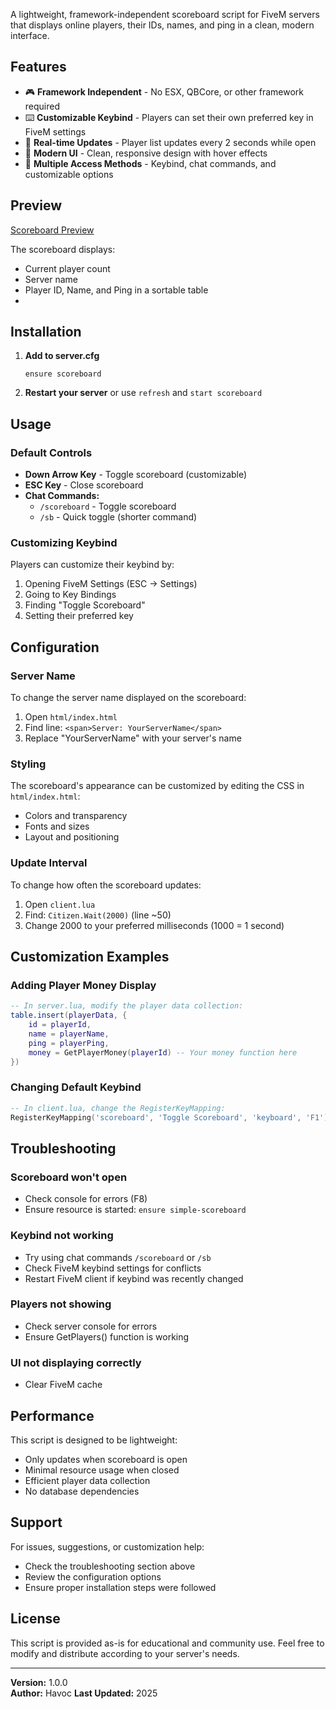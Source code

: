A lightweight, framework-independent scoreboard script for FiveM servers that displays online players, their IDs, names, and ping in a clean, modern interface.

## Features

- 🎮 **Framework Independent** - No ESX, QBCore, or other framework required
- ⌨️ **Customizable Keybind** - Players can set their own preferred key in FiveM settings
- 🔄 **Real-time Updates** - Player list updates every 2 seconds while open
- 🎨 **Modern UI** - Clean, responsive design with hover effects
- 📱 **Multiple Access Methods** - Keybind, chat commands, and customizable options

## Preview

[Scoreboard Preview]([https://user-images.githubusercontent.com/username/image-id/filename.png](https://github.com/havoc283/Havoc-Scoreboard/blob/main/img/QsVVSPW.png))

The scoreboard displays:
- Current player count
- Server name
- Player ID, Name, and Ping in a sortable table
- 
## Installation

1. **Add to server.cfg**
   ```
   ensure scoreboard
   ```

2. **Restart your server** or use `refresh` and `start scoreboard`

## Usage

### Default Controls
- **Down Arrow Key** - Toggle scoreboard (customizable)
- **ESC Key** - Close scoreboard
- **Chat Commands:**
  - `/scoreboard` - Toggle scoreboard
  - `/sb` - Quick toggle (shorter command)

### Customizing Keybind
Players can customize their keybind by:
1. Opening FiveM Settings (ESC → Settings)
2. Going to Key Bindings
3. Finding "Toggle Scoreboard"
4. Setting their preferred key

## Configuration

### Server Name
To change the server name displayed on the scoreboard:
1. Open `html/index.html`
2. Find line: `<span>Server: YourServerName</span>`
3. Replace "YourServerName" with your server's name

### Styling
The scoreboard's appearance can be customized by editing the CSS in `html/index.html`:
- Colors and transparency
- Fonts and sizes
- Layout and positioning

### Update Interval
To change how often the scoreboard updates:
1. Open `client.lua`
2. Find: `Citizen.Wait(2000)` (line ~50)
3. Change 2000 to your preferred milliseconds (1000 = 1 second)

## Customization Examples

### Adding Player Money Display
```lua
-- In server.lua, modify the player data collection:
table.insert(playerData, {
    id = playerId,
    name = playerName,
    ping = playerPing,
    money = GetPlayerMoney(playerId) -- Your money function here
})
```

### Changing Default Keybind
```lua
-- In client.lua, change the RegisterKeyMapping:
RegisterKeyMapping('scoreboard', 'Toggle Scoreboard', 'keyboard', 'F1')
```

## Troubleshooting

### Scoreboard won't open
- Check console for errors (F8)
- Ensure resource is started: `ensure simple-scoreboard`

### Keybind not working
- Try using chat commands `/scoreboard` or `/sb`
- Check FiveM keybind settings for conflicts
- Restart FiveM client if keybind was recently changed

### Players not showing
- Check server console for errors
- Ensure GetPlayers() function is working
  
### UI not displaying correctly
- Clear FiveM cache

## Performance

This script is designed to be lightweight:
- Only updates when scoreboard is open
- Minimal resource usage when closed
- Efficient player data collection
- No database dependencies


## Support

For issues, suggestions, or customization help:
- Check the troubleshooting section above
- Review the configuration options
- Ensure proper installation steps were followed

## License

This script is provided as-is for educational and community use. Feel free to modify and distribute according to your server's needs.

---

**Version:** 1.0.0  
**Author:** Havoc 
**Last Updated:** 2025
